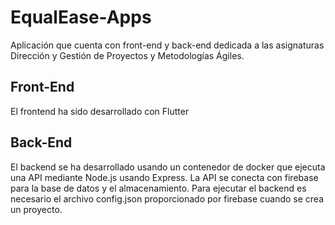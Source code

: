# EqualEase-Apps
Aplicación que cuenta con front-end y back-end dedicada a las asignaturas Dirección y Gestión de Proyectos y Metodologías Ágiles.
## Front-End
El frontend ha sido desarrollado con Flutter 
## Back-End
El backend se ha desarrollado usando un contenedor de docker que ejecuta una API mediante Node.js usando Express. La API se conecta con firebase para la base de datos y el almacenamiento.
Para ejecutar el backend es necesario el archivo config.json proporcionado por firebase cuando se crea un proyecto.
